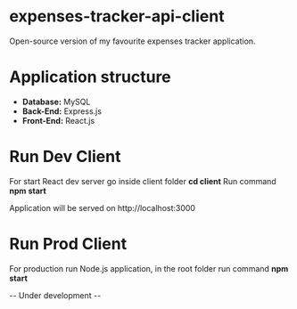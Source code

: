 # expenses-tracker-api-client
Open-source version of my favourite expenses tracker application.

# Application structure
- **Database:** MySQL
- **Back-End:** Express.js
- **Front-End:** React.js

# Run Dev Client
For start React dev server go inside client folder **cd client**
Run command **npm start**

Application will be served on http://localhost:3000

# Run Prod Client
For production run Node.js application, in the root folder run command **npm start**

-- Under development --
